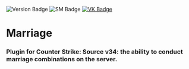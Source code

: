 ![Version Badge](https://img.shields.io/badge/version-1.5-green)
![SM Badge](https://img.shields.io/badge/SourceMod-1.11-green)
[![VK Badge](https://img.shields.io/badge/VK-jquerry-green)](https://vk.com/jquerry)

<h1>Marriage</h1>
<h3>Plugin for Counter Strike: Source v34: the ability to conduct marriage combinations on the server.</h3>